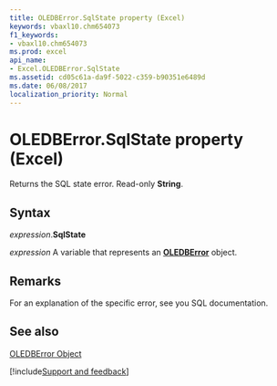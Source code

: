 ```yaml
---
title: OLEDBError.SqlState property (Excel)
keywords: vbaxl10.chm654073
f1_keywords:
- vbaxl10.chm654073
ms.prod: excel
api_name:
- Excel.OLEDBError.SqlState
ms.assetid: cd05c61a-da9f-5022-c359-b90351e6489d
ms.date: 06/08/2017
localization_priority: Normal
---
```



# OLEDBError.SqlState property (Excel)

Returns the SQL state error. Read-only  **String**.


## Syntax

_expression_.**SqlState**

_expression_ A variable that represents an **[OLEDBError](Excel.OLEDBError.md)** object.


## Remarks

For an explanation of the specific error, see you SQL documentation.


## See also


[OLEDBError Object](Excel.OLEDBError.md)

[!include[Support and feedback](~/includes/feedback-boilerplate.md)]